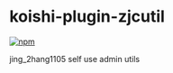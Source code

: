 # koishi-plugin-zjcutil

[![npm](https://img.shields.io/npm/v/koishi-plugin-zjcutil?style=flat-square)](https://www.npmjs.com/package/koishi-plugin-zjcutil)

jing_2hang1105 self use admin utils
